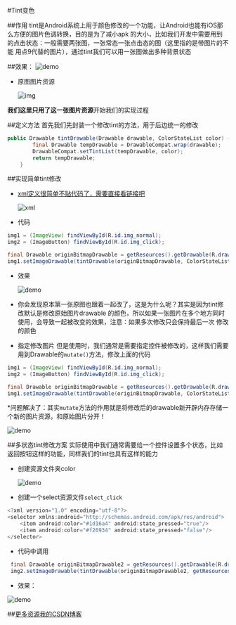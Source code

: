 #Tint变色

##作用
tint是Android系统上用于颜色修改的一个功能，让Android也能有iOS那么方便的图片色调转换，目的是为了减小apk
的大小，比如我们开发中需要用到的点击状态：一般需要两张图，一张常态一张点击态的图（这里指的是带图片的不能
用点9代替的图片），通过tint我们可以用一张图做出多种背景状态

##效果：
![demo](https://github.com/wzgiceman/TintDemo/blob/master/gif/demo.gif)

* 原图图片资源

  ![img](https://github.com/wzgiceman/TintDemo/blob/master/gif/electric.png)

**我们这里只用了这一张图片资源**开始我们的实现过程

##定义方法
首先我们先封装一个修改tint的方法，用于后边统一的修改
```java
public Drawable tintDrawable(Drawable drawable, ColorStateList color) {
        final Drawable tempDrawable = DrawableCompat.wrap(drawable);
        DrawableCompat.setTintList(tempDrawable, color);
        return tempDrawable;
    }
```
##实现简单tint修改
* [xml定义很简单不贴代码了，需要直接看链接吧](https://github.com/wzgiceman/TintDemo/blob/master/app/src/main/res/layout/activity_main.xml)

  ![xml](https://github.com/wzgiceman/TintDemo/blob/master/gif/xml.png)
* 代码

```java
img1 = (ImageView) findViewById(R.id.img_normal);
img2 = (ImageButton) findViewById(R.id.img_click);

final Drawable originBitmapDrawable = getResources().getDrawable(R.drawable.electric);
img1.setImageDrawable(tintDrawable(originBitmapDrawable, ColorStateList.valueOf(Color.GREEN)))
```
* 效果

  ![demo](https://github.com/wzgiceman/TintDemo/blob/master/gif/sample_change.png)

* 你会发现原本第一张原图也跟着一起改了，这是为什么呢？其实是因为tint修改默认是修改原始图片drawable
的颜色，所以如果一张图片在多个地方同时使用，会导致一起被改变的效果，注意：如果多次修改只会保持最后一次
修改的颜色

* 指定修改图片
但是使用时，我们通常是需要指定控件被修改的，这样我们需要用到Drawable的`mutate()`方法，修改上面的代码

```java
img1 = (ImageView) findViewById(R.id.img_normal);
img2 = (ImageButton) findViewById(R.id.img_click);

final Drawable originBitmapDrawable = getResources().getDrawable(R.drawable.electric).mutate();
img1.setImageDrawable(tintDrawable(originBitmapDrawable, ColorStateList.valueOf(Color.GREEN)))
```
*问题解决了：其实`mutate`方法的作用就是将修改后的drawable新开辟内存存储一个新的图片资源，和原始图片分开！

  ![demo](https://github.com/wzgiceman/TintDemo/blob/master/gif/demo.png)

##多状态tint修改方案
实际使用中我们通常需要给一个控件设置多个状态，比如返回按钮这样的功能，同样我们的tint也具有这样的能力

* 创建资源文件夹color

  ![demo](https://github.com/wzgiceman/TintDemo/blob/master/gif/FC69.tmp.png)
* 创建一个select资源文件`select_click`

```java
<?xml version="1.0" encoding="utf-8"?>
<selector xmlns:android="http://schemas.android.com/apk/res/android">
    <item android:color="#1d16a4" android:state_pressed="true"/>
    <item android:color="#f20934" android:state_pressed="false"/>
</selector>
```
* 代码中调用

```java
 final Drawable originBitmapDrawable2 = getResources().getDrawable(R.drawable.electric).mutate();
 img2.setImageDrawable(tintDrawable(originBitmapDrawable2, getResources().getColorStateList(R.color.select_click)));

```
* 效果：

![demo](https://github.com/wzgiceman/TintDemo/blob/master/gif/demo.gif)


##[更多资源我的CSDN博客](http://blog.csdn.net/wzgiceman)
